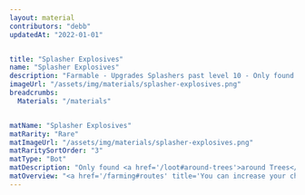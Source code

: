 ```yaml
---
layout: material
contributors: "debb"
updatedAt: "2022-01-01"


title: "Splasher Explosives"
name: "Splasher Explosives"
description: "Farmable - Upgrades Splashers past level 10 - Only found around trees"
imageUrl: "/assets/img/materials/splasher-explosives.png"
breadcrumbs:
  Materials: "/materials"


matName: "Splasher Explosives"
matRarity: "Rare"
matImageUrl: "/assets/img/materials/splasher-explosives.png"
matRaritySortOrder: "3"
matType: "Bot"
matDescription: "Only found <a href='/loot#around-trees'>around Trees</a>"
matOverview: "<a href='/farming#routes' title='You can increase your chances of finding this material by grinding the right routes'>Farmable</a> - Upgrades <a href='/bots#splashers' title='Every Splasher Bot'>Splashers</a> past level 10."
---
```



